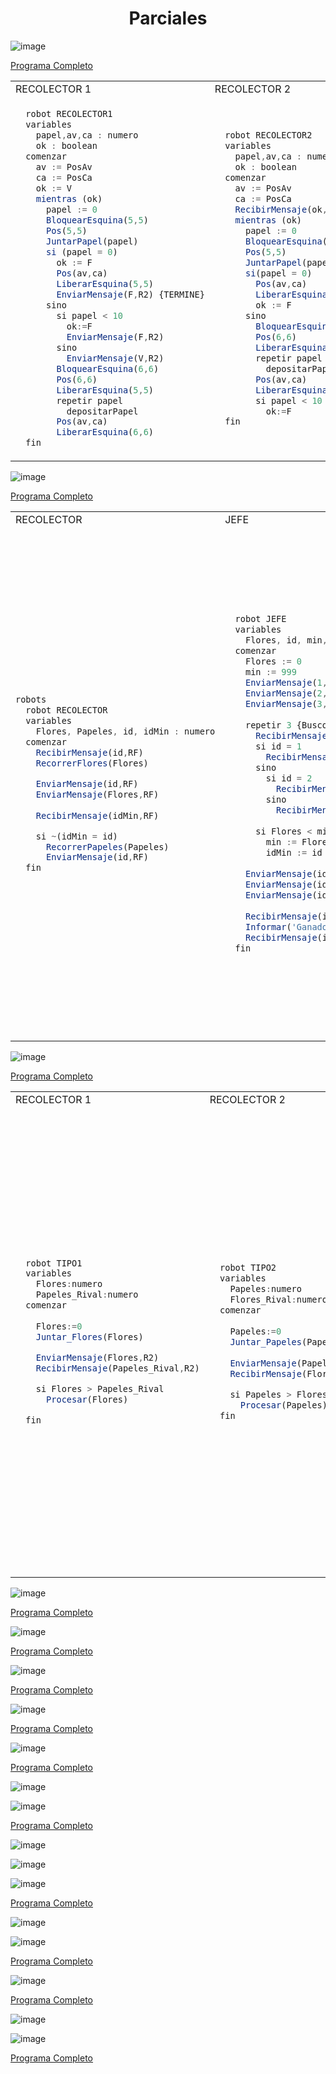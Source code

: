 <h1 align="center"> Parciales </h1>

![image](https://user-images.githubusercontent.com/55964635/139561964-55572c5d-c0de-4525-958e-bfeb9f2f0a97.png)

[Programa Completo](https://github.com/Fabian-Martinez1/Taller-de-Programacion/blob/main/Parciales%20Concurrente/ParcialA.ri)


<table>
<tr>
<td> RECOLECTOR 1 </td> <td> RECOLECTOR 2 </td><td> Asignaciones </td> <td> Areas </td>
</tr>
<tr>
<td>
 
```js
  robot RECOLECTOR1
  variables
    papel,av,ca : numero
    ok : boolean
  comenzar
    av := PosAv
    ca := PosCa
    ok := V
    mientras (ok)
      papel := 0
      BloquearEsquina(5,5)
      Pos(5,5)
      JuntarPapel(papel)
      si (papel = 0)
        ok := F
        Pos(av,ca)
        LiberarEsquina(5,5)
        EnviarMensaje(F,R2) {TERMINE}
      sino
        si papel < 10
          ok:=F
          EnviarMensaje(F,R2)
        sino
          EnviarMensaje(V,R2)
        BloquearEsquina(6,6)
        Pos(6,6)
        LiberarEsquina(5,5)
        repetir papel
          depositarPapel
        Pos(av,ca)
        LiberarEsquina(6,6)
  fin
```
</td>
<td>
 

```js
  robot RECOLECTOR2
  variables
    papel,av,ca : numero
    ok : boolean
  comenzar
    av := PosAv
    ca := PosCa
    RecibirMensaje(ok,R1)
    mientras (ok)
      papel := 0
      BloquearEsquina(5,5)
      Pos(5,5)
      JuntarPapel(papel)
      si(papel = 0)
        Pos(av,ca)
        LiberarEsquina(5,5)
        ok := F
      sino
        BloquearEsquina(6,6)
        Pos(6,6)
        LiberarEsquina(5,5)
        repetir papel
          depositarPapel
        Pos(av,ca)
        LiberarEsquina(6,6)
        si papel < 10
          ok:=F
  fin
```
 
</td>
 <td>
 

```js
variables 
  R1 : RECOLECTOR1
  R2 : RECOLECTOR2
comenzar 
  AsignarArea(R1,jardin)
  AsignarArea(R1,deposito)
  AsignarArea(R1,area1)

  AsignarArea(R2,jardin)
  AsignarArea(R2,deposito)
  AsignarArea(R2,area2)

  Iniciar(R1,1,1)
  Iniciar(R2, 2, 2)
fin
```
 
</td>
 
<td>

```js
programa Parcial3fecha
procesos
{________________________________________________}
  proceso JuntarPapel(ES papel : numero)
  comenzar
    mientras (HayPapelEnLaEsquina) & (papel < 10)
      tomarPapel
      papel :=  papel + 1
  fin
{________________________________________________}
areas
  jardin : AreaC(5,5,5,5)
  deposito : AreaC(6,6,6,6)

  area1 : AreaP(1,1,1,1)
  area2 : AreaP(2,2,2,2)
 
```
 
</td>
 
</tr>
 
</table>



![image](https://user-images.githubusercontent.com/55964635/139564880-4e5006c8-c7c5-43a8-9a7b-0ff2193f8850.png)
 
 [Programa Completo](https://github.com/Fabian-Martinez1/Taller-de-Programacion/blob/main/Parciales%20Concurrente/OtroParcialFecha2.ri)
 
</table>

<table>
<tr>
<td> RECOLECTOR </td> <td> JEFE </td><td> Asignaciones </td> <td> Areas </td>
</tr>
<tr>
<td>
 
```js
robots
  robot RECOLECTOR
  variables
    Flores, Papeles, id, idMin : numero
  comenzar
    RecibirMensaje(id,RF)
    RecorrerFlores(Flores)

    EnviarMensaje(id,RF)
    EnviarMensaje(Flores,RF)
    
    RecibirMensaje(idMin,RF)

    si ~(idMin = id)
      RecorrerPapeles(Papeles)
      EnviarMensaje(id,RF) 
  fin
```
</td>
<td>
 

```js
  robot JEFE
  variables
    Flores, id, min, idMin : numero
  comenzar
    Flores := 0
    min := 999
    EnviarMensaje(1,R1)
    EnviarMensaje(2,R2)
    EnviarMensaje(3,R3)
    
    repetir 3 {Busco el minimo}
      RecibirMensaje(id,*)
      si id = 1
        RecibirMensaje(Flores,R1)
      sino
        si id = 2
          RecibirMensaje(Flores,R2)
        sino
          RecibirMensaje(Flores,R3)
          
      si Flores < min
        min := Flores
        idMin := id
            
    EnviarMensaje(idMin,R1)
    EnviarMensaje(idMin,R2)
    EnviarMensaje(idMin,R3)
      
    RecibirMensaje(id,*)
    Informar('GanadorRobot',id)
    RecibirMensaje(id,*)
  fin
```
 
</td>
 <td>
 

```js
variables
  R1 : RECOLECTOR
  R2 : RECOLECTOR
  R3 : RECOLECTOR
  RF : JEFE
comenzar
  AsignarArea(R1, area1)
  AsignarArea(R2, area2)
  AsignarArea(R3, area3)
  AsignarArea(RF, areaF)
  
  Iniciar(R1,5,1)
  Iniciar(R2,6,1)
  Iniciar(R3,7,1)
  Iniciar(RF,1,1)
fin
```
 
</td>
 
<td>

```js
{______________________________________________}
  proceso juntarF(ES flores:numero) 
  comenzar
    mientras HayFlorEnLaEsquina
      tomarFlor
      flores:=flores + 1
  fin
{______________________________________________}
  proceso juntarP (ES papeles:numero)
  comenzar
    mientras HayPapelEnLaEsquina
      tomarPapel
      papeles:=papeles + 1
  fin  
{______________________________________________}
  proceso RecorrerFlores(ES Flores:numero)
  variables
    av,ca:numero
  comenzar
    av := PosAv
    ca := PosCa
    repetir 9
      juntarF(Flores)
      mover
    juntarF(Flores)
    Pos(av,ca)
  fin
{______________________________________________}
  proceso RecorrerPapeles(ES Papeles:numero)
  variables
    av,ca:numero
  comenzar
    av := PosAv
    ca := PosCa
    repetir 9
      juntarP(Papeles)
      mover
    juntarP(Papeles)
    Pos(av,ca)
  fin
{______________________________________________}
areas 
  area1 : AreaP(5,1,5,10)
  area2 : AreaP(6,1,6,10)
  area3 : AreaP(7,1,7,10)
  areaF : AreaP(1,1,1,1)
```
 
</td>
 
</tr>
 
</table>

![image](https://user-images.githubusercontent.com/55964635/139567244-a2e8c3ef-8604-4861-81a3-3d6503d1c98b.png)

[Programa Completo](https://github.com/Fabian-Martinez1/Taller-de-Programacion/blob/main/Parciales%20Concurrente/Parcial%201.ri)

<table>
<tr>
<td> RECOLECTOR 1 </td> <td> RECOLECTOR 2 </td><td> Asignaciones </td> <td> Areas </td>
</tr>
<tr>
<td>
 
```js
  robot TIPO1
  variables
    Flores:numero
    Papeles_Rival:numero
  comenzar
    
    Flores:=0
    Juntar_Flores(Flores)

    EnviarMensaje(Flores,R2)
    RecibirMensaje(Papeles_Rival,R2)

    si Flores > Papeles_Rival
      Procesar(Flores)

  fin
```
</td>
<td>
 

```js
  robot TIPO2
  variables
    Papeles:numero
    Flores_Rival:numero
  comenzar
    
    Papeles:=0
    Juntar_Papeles(Papeles)
    
    EnviarMensaje(Papeles,R1)
    RecibirMensaje(Flores_Rival,R1)

    si Papeles > Flores_Rival
      Procesar(Papeles)
  fin
```
 
</td>
 <td>
 

```js
variables
  R1: TIPO1
  R2: TIPO2
comenzar
  AsignarArea (R1,esquina)
  AsignarArea (R1,esquinaR1)
  AsignarArea (R1,area)

  AsignarArea (R2,esquina)
  AsignarArea (R2,esquinaR2)
  AsignarArea (R2,area)
  
  Iniciar (R1,2,2)
  Iniciar (R2,3,3)
fin
```
 
</td>
 
<td>

```js
{______________________________________________}
  proceso juntarFlores(ES Flor:numero)
  comenzar
    mientras (HayFlorEnLaEsquina)
      tomarFlor
      Flor:= Flor + 1
  fin
{______________________________________________}
  proceso Juntar_Flores(ES Flores:numero)
  comenzar
    BloquearEsquina(50,50)
    Pos (50,50) 
    juntarFlores(Flores)
    Pos (2,2)
    LiberarEsquina(50,50)
  fin
{______________________________________________}
  proceso juntarPapeles(ES Papel:numero)
  comenzar
    mientras (HayPapelEnLaEsquina)
      tomarPapel
      Papel:= Papel + 1
  fin

{______________________________________________}
  proceso Juntar_Papeles(ES Papeles:numero)
  comenzar
    BloquearEsquina(50,50)
    Pos (50,50) 
    juntarPapeles(Papeles)
    Pos(3,3)
    LiberarEsquina(50,50)
  fin
{______________________________________________}
  proceso Procesar(E objetos:numero)
  comenzar
    Informar(objetos)
    Pos(1,5)
    derecha
    repetir objetos
      mover
  fin
```
 
</td>
 
</tr>

 
 
</table>

![image](https://user-images.githubusercontent.com/55964635/139568404-7b27995d-cc88-4fdb-900c-8bc98be9d1bc.png)

 
[Programa Completo](https://github.com/Fabian-Martinez1/Taller-de-Programacion/blob/main/Parciales%20Concurrente/Parcial%202.ri)
 
![image](https://user-images.githubusercontent.com/55964635/139593996-6ad1db51-25b4-4dc1-bc6f-7ff228f3bc3a.png)

[Programa Completo](https://github.com/Fabian-Martinez1/Taller-de-Programacion/blob/main/Parciales%20Concurrente/Parcial%203.ri)

![image](https://user-images.githubusercontent.com/55964635/139596505-9e6db15e-b28a-48d9-96f1-05dc5cb12cec.png)

[Programa Completo](https://github.com/Fabian-Martinez1/Taller-de-Programacion/blob/main/Parciales%20Concurrente/Parcial4.ri)

![image](https://user-images.githubusercontent.com/55964635/139596863-a9466a41-4072-4d3e-a512-485da09b3d6b.png)

[Programa Completo](https://github.com/Fabian-Martinez1/Taller-de-Programacion/blob/main/Parciales%20Concurrente/Parcial5.ri)

![image](https://user-images.githubusercontent.com/55964635/139598426-32e90e1c-1609-4ddd-b512-44ab1bf35f88.png)

[Programa Completo](https://github.com/Fabian-Martinez1/Taller-de-Programacion/blob/main/Parciales%20Concurrente/Parcial6.ri)

![image](https://user-images.githubusercontent.com/55964635/139601708-de783c04-5af1-4579-ba03-b88e9163a7ac.png)

![image](https://user-images.githubusercontent.com/55964635/139601717-14515c6d-314e-4124-9c41-7c0b45ff26a1.png)

[Programa Completo](https://github.com/Fabian-Martinez1/Taller-de-Programacion/blob/main/Parciales%20Concurrente/Parcial10.ri)

![image](https://user-images.githubusercontent.com/55964635/139605763-35fa58dd-c790-4a58-b874-90f0ba2f6f53.png)

![image](https://user-images.githubusercontent.com/55964635/139607385-f3619fc5-eb58-4c7b-bf5f-d036abbcf4b3.png)

![image](https://user-images.githubusercontent.com/55964635/139607414-bef24d5e-ba83-4cb7-bd19-46797cb49881.png)

[Programa Completo](https://github.com/Fabian-Martinez1/Taller-de-Programacion/blob/main/Parciales%20Concurrente/Parcial16.ri)

![image](https://user-images.githubusercontent.com/55964635/139614826-3c64674d-36ea-4372-ac2f-1db6327e3ec4.png)

![image](https://user-images.githubusercontent.com/55964635/139614850-9c5c4c2d-0496-4cbe-a653-54a85c0b2361.png)

[Programa Completo](https://github.com/Fabian-Martinez1/Taller-de-Programacion/blob/main/Parciales%20Concurrente/Parcial21.ri)


![image](https://user-images.githubusercontent.com/55964635/139620754-bdd45a61-cf68-432c-852d-eff3a64958a0.png)

[Programa Completo](https://github.com/Fabian-Martinez1/Taller-de-Programacion/blob/main/Parciales%20Concurrente/Parcial27.ri)

![image](https://user-images.githubusercontent.com/55964635/140441420-71a48cd4-1412-4234-a022-5627ac7781ac.png)

![image](https://user-images.githubusercontent.com/55964635/140441455-ef971576-0b7f-4cb3-93b6-eb0b0b9097fb.png)

[Programa Completo]()
